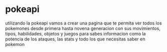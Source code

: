 # pokeapi
utilizando la pokeapi vamos a crear una pagina que te permita ver todos los pokemones desde primera hasta novena generacion con sus movimientos, tipos, habilidades, objetos y juegos para sabes informacion como la potencia de los ataques, las stats y todo los que necesitas saber en pokemon
